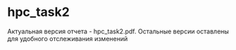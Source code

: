 # hpc_task2

Актуальная версия отчета - hpc_task2.pdf. Остальные версии оставлены для удобного отслеживания изменений
